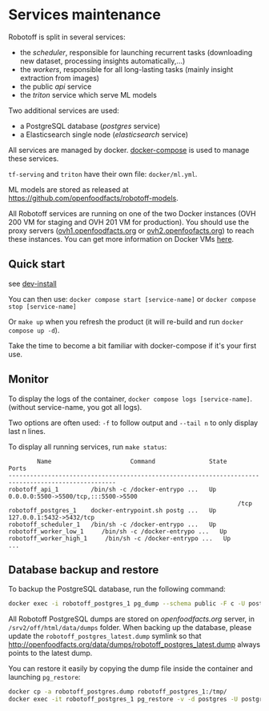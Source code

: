 # Services maintenance

Robotoff is split in several services:

- the _scheduler_, responsible for launching recurrent tasks (downloading new dataset, processing insights automatically,...)
- the _workers_, responsible for all long-lasting tasks (mainly insight extraction from images)
- the public _api_ service
- the _triton_ service which serve ML models

Two additional services are used:

- a PostgreSQL database (_postgres_ service)
- a Elasticsearch single node (_elasticsearch_ service)

All services are managed by docker. [docker-compose](https://docs.docker.com/compose/) is used to manage these services.

`tf-serving` and `triton` have their own file: `docker/ml.yml`.

ML models are stored as released at https://github.com/openfoodfacts/robotoff-models.

All Robotoff services are running on one of the two Docker instances (OVH 200 VM for staging and OVH 201 VM for production). You should use the proxy servers ([ovh1.openfoodfacts.org]() or [ovh2.openfoofacts.org]()) to reach these instances. You can get more information on Docker VMs [here](https://github.com/openfoodfacts/openfoodfacts-infrastructure/blob/develop/docs/docker_architecture.md).


## Quick start

see [dev-install](./dev-install.md)

You can then use:
`docker compose start [service-name]` or `docker compose stop [service-name]`

Or `make up` when you refresh the product (it will re-build and run `docker compose up -d`).

Take the time to become a bit familiar with docker-compose if it's your first use.

## Monitor

To display the logs of the container, `docker compose logs [service-name]`.
(without service-name, you got all logs).

Two options are often used: `-f` to follow output and `--tail n` to only display last n lines.

To display all running services, run `make status`:

```
        Name                      Command               State                  Ports                
----------------------------------------------------------------------------------------------------
robotoff_api_1         /bin/sh -c /docker-entrypo ...   Up      0.0.0.0:5500->5500/tcp,:::5500->5500
                                                                /tcp                                
robotoff_postgres_1    docker-entrypoint.sh postg ...   Up      127.0.0.1:5432->5432/tcp            
robotoff_scheduler_1   /bin/sh -c /docker-entrypo ...   Up                                          
robotoff_worker_low_1     /bin/sh -c /docker-entrypo ...   Up                              
robotoff_worker_high_1     /bin/sh -c /docker-entrypo ...   Up
...                              
```

## Database backup and restore

To backup the PostgreSQL database, run the following command:

```bash
docker exec -i robotoff_postgres_1 pg_dump --schema public -F c -U postgres postgres | gzip > robotoff_postgres_$(date +%Y-%m-%d).dump
```

All Robotoff PostgreSQL dumps are stored on _openfoodfacts.org_ server, in `/srv2/off/html/data/dumps` folder. When backing up the database, please update the `robotoff_postgres_latest.dump` symlink so that http://openfoodfacts.org/data/dumps/robotoff_postgres_latest.dump always points to the latest dump.

You can restore it easily by copying the dump file inside the container and launching `pg_restore`:

```bash
docker cp -a robotoff_postgres.dump robotoff_postgres_1:/tmp/
docker exec -it robotoff_postgres_1 pg_restore -v -d postgres -U postgres -j 8 --if-exists /tmp/robotoff_postgres.dump
```